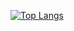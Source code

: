 
[![Top Langs](https://github-readme-stats.vercel.app/api/top-langs/?username=rijenth)](https://github.com/anuraghazra/github-readme-stats)
